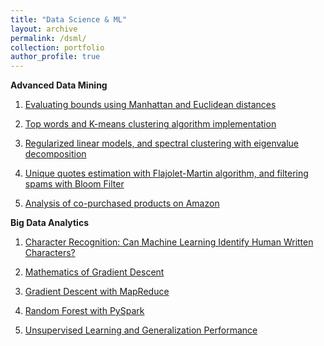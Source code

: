 ```yaml
---
title: "Data Science & ML"
layout: archive
permalink: /dsml/
collection: portfolio
author_profile: true
---
```


**Advanced Data Mining**

1. [Evaluating bounds using Manhattan and Euclidean distances](https://advaitiyer.github.io/dsml/2019-09-11-adm/)

2. [Top words and K-means clustering algorithm implementation](https://advaitiyer.github.io/dsml/2019-10-16-adm/)

3. [Regularized linear models, and spectral clustering with eigenvalue decomposition](https://advaitiyer.github.io/dsml/2019-11-06-adm/)

4. [Unique quotes estimation with Flajolet-Martin algorithm, and filtering spams with Bloom Filter](https://advaitiyer.github.io/dsml/2019-11-06-adm/)

5. [Analysis of co-purchased products on Amazon](https://advaitiyer.github.io/dsml/2020-01-03-adm/)

**Big Data Analytics**

1. [Character Recognition: Can Machine Learning Identify Human Written Characters?](https://advaitiyer.github.io/dsml/2020-01-16-bda/)

2. [Mathematics of Gradient Descent](https://advaitiyer.github.io/dsml/2019-09-12-bda/)

3. [Gradient Descent with MapReduce](https://advaitiyer.github.io/dsml/2019-09-29-bda/)

4. [Random Forest with PySpark](https://advaitiyer.github.io/dsml/2019-09-17-bda/)

5. [Unsupervised Learning and Generalization Performance](https://advaitiyer.github.io/dsml/2019-10-30-bda/)

